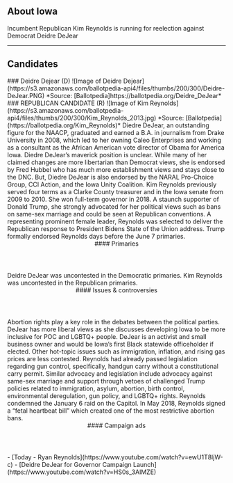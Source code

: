 ## About Iowa
Incumbent Republican Kim Reynolds is running for reelection against Democrat Deidre DeJear

---

## Candidates

<Grid>
  <Box>
    ### Deidre Dejear (D)
    ![Image of Deidre Dejear](https://s3.amazonaws.com/ballotpedia-api4/files/thumbs/200/300/Deidre-DeJear.PNG)
    *Source: [Ballotpedia]https://ballotpedia.org/Deidre_DeJear*
  </Box>
  <Box>
    ### REPUBLICAN CANDIDATE (R)
    ![Image of Kim Reynolds](https://s3.amazonaws.com/ballotpedia-api4/files/thumbs/200/300/Kim_Reynolds_2013.jpg)
    *Source: [Ballotpedia](https://ballotpedia.org/Kim_Reynolds)*
  </Box>

  <Box>
    Diedre DeJear, an outstanding figure for the NAACP, graduated and earned a B.A. in journalism from Drake University in 2008, which led to her owning Caleo Enterprises and working as a consultant as the African American vote director of Obama for America Iowa. Diedre DeJear’s maverick position is unclear. While many of her claimed changes are more libertarian than Democrat views, she is endorsed by Fred Hubbel who has much more establishment views and stays close to the DNC. But, Diedre DeJear is also endorsed by the NARAL Pro-Choice Group, CCI Action, and the Iowa Unity Coalition.
  </Box>
  <Box>
    Kim Reynolds previously served four terms as a Clarke County treasurer and in the Iowa senate from 2009 to 2010. She won full-term governor in 2018. A staunch supporter of Donald Trump, she strongly advocated for her political views such as bans on same-sex marriage and could be seen at Republican conventions. A representing prominent female leader, Reynolds was selected to deliver the Republican response to President Bidens State of the Union address. Trump formally endorsed Reynolds days before the June 7 primaries.
  </Box>

  <Header>
    #### Primaries
  </Header>
  <Box>
    Deidre DeJear was uncontested in the Democratic primaries.
  </Box>
  <Box>
     Kim Reynolds was uncontested in the Republican primaries.
  </Box>
 
  <Header>
    #### Issues & controversies
  </Header>

  <WideBox>
    Abortion rights play a key role in the debates between the political parties. DeJear has more liberal views as she discusses developing Iowa to be more inclusive for POC and LGBTQ+ people. DeJear is an activist and small business owner and would be Iowa’s first Black statewide officeholder if elected. Other hot-topic issues such as immigration, inflation, and rising gas prices are less contested. Reynolds had already passed legislation regarding gun control, specifically, handgun carry without a constitutional carry permit. Similar advocacy and legislation include advocacy against same-sex marriage and support through vetoes of challenged Trump policies related to immigration, asylum, abortion, birth control, environmental deregulation, gun policy, and LGBTQ+ rights. Reynolds condemned the January 6 raid on the Capitol. In May 2018, Reynolds signed a “fetal heartbeat bill” which created one of the most restrictive abortion bans.

  </WideBox>
 
  <Header>
    #### Campaign ads
  </Header>
  <Box>
    - [Today - Ryan Reynolds](https://www.youtube.com/watch?v=ewU1T8ljW-c)
  </Box>
  <Box>
    - [Deidre DeJear for Governor Campaign Launch](https://www.youtube.com/watch?v=HS0s_3AlMZE)
  </Box>
</Grid>
